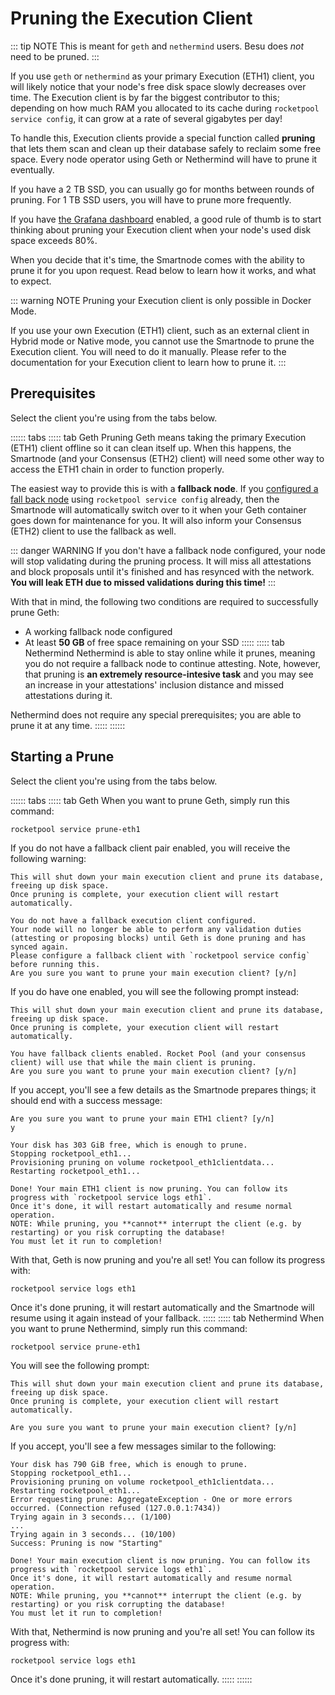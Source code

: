 # Pruning the Execution Client

::: tip NOTE
This is meant for `geth` and `nethermind` users.
Besu does *not* need to be pruned.
:::

If you use `geth` or `nethermind` as your primary Execution (ETH1) client, you will likely notice that your node's free disk space slowly decreases over time.
The Execution client is by far the biggest contributor to this; depending on how much RAM you allocated to its cache during `rocketpool service config`, it can grow at a rate of several gigabytes per day!

To handle this, Execution clients provide a special function called **pruning** that lets them scan and clean up their database safely to reclaim some free space.
Every node operator using Geth or Nethermind will have to prune it eventually.

If you have a 2 TB SSD, you can usually go for months between rounds of pruning.
For 1 TB SSD users, you will have to prune more frequently.

If you have [the Grafana dashboard](./grafana.md) enabled, a good rule of thumb is to start thinking about pruning your Execution client when your node's used disk space exceeds 80%.

When you decide that it's time, the Smartnode comes with the ability to prune it for you upon request.
Read below to learn how it works, and what to expect.

::: warning NOTE
Pruning your Execution client is only possible in Docker Mode.

If you use your own Execution (ETH1) client, such as an external client in Hybrid mode or Native mode, you cannot use the Smartnode to prune the Execution client.
You will need to do it manually.
Please refer to the documentation for your Execution client to learn how to prune it.
:::


## Prerequisites

Select the client you're using from the tabs below.

:::::: tabs
::::: tab Geth
Pruning Geth means taking the primary Execution (ETH1) client offline so it can clean itself up.
When this happens, the Smartnode (and your Consensus (ETH2) client) will need some other way to access the ETH1 chain in order to function properly.

The easiest way to provide this is with a **fallback node**.
If you [configured a fall back node](./fallback.md) using `rocketpool service config` already, then the Smartnode will automatically switch over to it when your Geth container goes down for maintenance for you.
It will also inform your Consensus (ETH2) client to use the fallback as well.

::: danger WARNING
If you don't have a fallback node configured, your node will stop validating during the pruning process.
It will miss all attestations and block proposals until it's finished and has resynced with the network.
**You will leak ETH due to missed validations during this time!**
:::

With that in mind, the following two conditions are required to successfully prune Geth:

- A working fallback node configured
- At least **50 GB** of free space remaining on your SSD
:::::
::::: tab Nethermind
Nethermind is able to stay online while it prunes, meaning you do not require a fallback node to continue attesting.
Note, however, that pruning is **an extremely resource-intesive task** and you may see an increase in your attestations' inclusion distance and missed attestations during it.

Nethermind does not require any special prerequisites; you are able to prune it at any time.
:::::
::::::


## Starting a Prune

Select the client you're using from the tabs below.

:::::: tabs
::::: tab Geth
When you want to prune Geth, simply run this command:

```
rocketpool service prune-eth1
```

If you do not have a fallback client pair enabled, you will receive the following warning:

```
This will shut down your main execution client and prune its database, freeing up disk space.
Once pruning is complete, your execution client will restart automatically.

You do not have a fallback execution client configured.
Your node will no longer be able to perform any validation duties (attesting or proposing blocks) until Geth is done pruning and has synced again.
Please configure a fallback client with `rocketpool service config` before running this.
Are you sure you want to prune your main execution client? [y/n]
```

If you do have one enabled, you will see the following prompt instead:
```
This will shut down your main execution client and prune its database, freeing up disk space.
Once pruning is complete, your execution client will restart automatically.

You have fallback clients enabled. Rocket Pool (and your consensus client) will use that while the main client is pruning.
Are you sure you want to prune your main execution client? [y/n]
```

If you accept, you'll see a few details as the Smartnode prepares things; it should end with a success message:

```
Are you sure you want to prune your main ETH1 client? [y/n]
y

Your disk has 303 GiB free, which is enough to prune.
Stopping rocketpool_eth1...
Provisioning pruning on volume rocketpool_eth1clientdata...
Restarting rocketpool_eth1...

Done! Your main ETH1 client is now pruning. You can follow its progress with `rocketpool service logs eth1`.
Once it's done, it will restart automatically and resume normal operation.
NOTE: While pruning, you **cannot** interrupt the client (e.g. by restarting) or you risk corrupting the database!
You must let it run to completion!
```

With that, Geth is now pruning and you're all set!
You can follow its progress with:

```
rocketpool service logs eth1
```

Once it's done pruning, it will restart automatically and the Smartnode will resume using it again instead of your fallback.
:::::
::::: tab Nethermind
When you want to prune Nethermind, simply run this command:

```
rocketpool service prune-eth1
```

You will see the following prompt:

```
This will shut down your main execution client and prune its database, freeing up disk space.
Once pruning is complete, your execution client will restart automatically.

Are you sure you want to prune your main execution client? [y/n]
```

If you accept, you'll see a few messages similar to the following:

```
Your disk has 790 GiB free, which is enough to prune.
Stopping rocketpool_eth1...
Provisioning pruning on volume rocketpool_eth1clientdata...
Restarting rocketpool_eth1...
Error requesting prune: AggregateException - One or more errors occurred. (Connection refused (127.0.0.1:7434))
Trying again in 3 seconds... (1/100)
...
Trying again in 3 seconds... (10/100)
Success: Pruning is now "Starting"

Done! Your main execution client is now pruning. You can follow its progress with `rocketpool service logs eth1`.
Once it's done, it will restart automatically and resume normal operation.
NOTE: While pruning, you **cannot** interrupt the client (e.g. by restarting) or you risk corrupting the database!
You must let it run to completion!
```

With that, Nethermind is now pruning and you're all set!
You can follow its progress with:

```
rocketpool service logs eth1
```

Once it's done pruning, it will restart automatically.
:::::
::::::